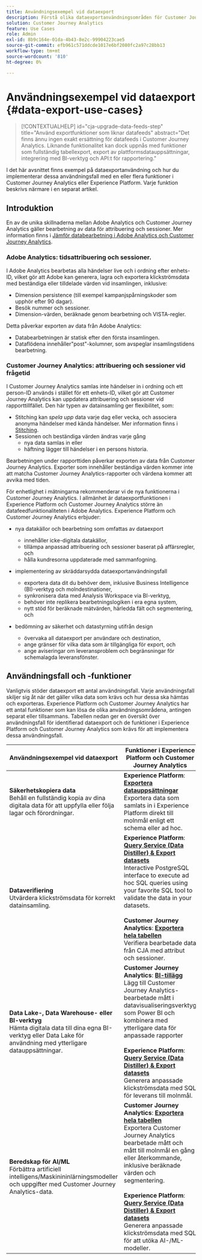 ```yaml
---
title: Användningsexempel vid dataexport
description: Förstå olika dataexportanvändningsområden för Customer Journey Analytics
solution: Customer Journey Analytics
feature: Use Cases
role: Admin
exl-id: 8b9c164e-01da-4b43-8e2c-99904223cae5
source-git-commit: efb961c571ddcde1017e6bf2080fc2a97c28bb13
workflow-type: tm+mt
source-wordcount: '810'
ht-degree: 0%

---
```


# Användningsexempel vid dataexport {#data-export-use-cases}

<!-- This contextual help is for the upgrade checklist -->

<!-- markdownlint-disable MD034 -->

>[!CONTEXTUALHELP]
>id="cja-upgrade-data-feeds-step"
>title="Använd exportfunktioner som liknar datafeeds"
>abstract="Det finns ännu ingen exakt ersättning för datafeeds i Customer Journey Analytics. Liknande funktionalitet kan dock uppnås med funktioner som fullständig tabellexport, export av plattformsdatauppsättningar, integrering med BI-verktyg och API:t för rapportering."

<!-- markdownlint-enable MD034 -->

I det här avsnittet finns exempel på dataexportanvändning och hur du implementerar dessa användningsfall med en eller flera funktioner i Customer Journey Analytics eller Experience Platform. Varje funktion beskrivs närmare i en separat artikel.

## Introduktion

En av de unika skillnaderna mellan Adobe Analytics och Customer Journey Analytics gäller bearbetning av data för attribuering och sessioner. Mer information finns i [Jämför databearbetning i Adobe Analytics och Customer Journey Analytics](/help/getting-started/aa-vs-cja/data-processing-comparisons.md).

### Adobe Analytics: tidsattribuering och sessioner.

I Adobe Analytics bearbetas alla händelser live och i ordning efter enhets-ID, vilket gör att Adobe kan generera, lagra och exportera klickströmsdata med beständiga eller tilldelade värden vid insamlingen, inklusive:

* Dimension persistence (till exempel kampanjspårningskoder som upphör efter 90 dagar).
* Besök nummer och sessioner.
* Dimension-värden, beräknade genom bearbetning och VISTA-regler.

Detta påverkar exporten av data från Adobe Analytics:

* Databearbetningen är statisk efter den första insamlingen.
* Dataflödena innehåller&quot;post&quot;-kolumner, som avspeglar insamlingstidens bearbetning.


### Customer Journey Analytics: attribuering och sessioner vid frågetid

I Customer Journey Analytics samlas inte händelser in i ordning och ett person-ID används i stället för ett enhets-ID, vilket gör att Customer Journey Analytics kan uppdatera attribuering och sessioner vid rapporttillfället. Den här typen av datainsamling ger flexibilitet, som:

* Stitching kan _spela upp_ data varje dag eller vecka, och associera anonyma händelser med kända händelser. Mer information finns i [Stitching](../../stitching/overview.md).
* Sessionen och beständiga värden ändras varje gång
   * nya data samlas in eller
   * häftning lägger till händelser i en persons historia.

Bearbetningen under rapporttiden påverkar exporten av data från Customer Journey Analytics. Exporter som innehåller beständiga värden kommer inte att matcha Customer Journey Analytics-rapporter och värdena kommer att avvika med tiden.

För enhetlighet i mätningarna rekommenderar vi de nya funktionerna i Customer Journey Analytics. I allmänhet är dataexportfunktionen i Experience Platform och Customer Journey Analytics större än datafeedfunktionaliteten i Adobe Analytics. Experience Platform och Customer Journey Analytics erbjuder:

* nya datakällor och bearbetning som omfattas av dataexport

   * innehåller icke-digitala datakällor,
   * tillämpa anpassad attribuering och sessioner baserat på affärsregler, och
   * hålla kundresorna uppdaterade med sammanfogning.

* implementering av skräddarsydda dataexportanvändningsfall

   * exportera data dit du behöver dem, inklusive Business Intelligence (BI)-verktyg och molndestinationer,
   * synkronisera data med Analysis Workspace via BI-verktyg,
   * behöver inte replikera bearbetningslogiken i era egna system,
   * nytt stöd för beräknade mätvärden, härledda fält och segmentering, och

* bedömning av säkerhet och datastyrning utifrån design

   * övervaka all dataexport per användare och destination,
   * ange gränser för vilka data som är tillgängliga för export, och
   * ange aviseringar om leveransproblem och begränsningar för schemalagda leveransfönster.


## Användningsfall och -funktioner

Vanligtvis stöder dataexport ett antal användningsfall. Varje användningsfall skiljer sig åt när det gäller vilka data som krävs och hur dessa ska hämtas och exporteras. Experience Platform och Customer Journey Analytics har ett antal funktioner som kan lösa de olika användningsområdena, antingen separat eller tillsammans. Tabellen nedan ger en översikt över användningsfall för identifierad dataexport och de funktioner i Experience Platform och Customer Journey Analytics som krävs för att implementera dessa användningsfall.

| Användningsexempel vid dataexport | Funktioner i Experience Platform och Customer Journey Analytics |
|---|---|
| **Säkerhetskopiera data**<br/> Behåll en fullständig kopia av dina digitala data för att uppfylla eller följa lagar och förordningar. | **Experience Platform**: [**Exportera datauppsättningar**](export-datasets.md)<br/> Exportera data som samlats in i Experience Platform direkt till molnmål enligt ett schema eller ad hoc. |
| **Dataverifiering**<br/> Utvärdera klickströmsdata för korrekt datainsamling. | **Experience Platform**: [**Query Service (Data Distiller) &amp; Export datasets**](queryservice-export-datasets.md)<br/> Interactive PostgreSQL interface to execute ad hoc SQL queries using your favorite SQL tool to validate the data in your datasets.<br/><br/>**Customer Journey Analytics**: [**Exportera hela tabellen**](export-full-table.md)<br/> Verifiera bearbetade data från CJA med attribut och sessioner. |
| **Data Lake-, Data Warehouse- eller BI-verktyg**<br/> Hämta digitala data till dina egna BI-verktyg eller Data Lake för användning med ytterligare datauppsättningar. | **Customer Journey Analytics**: [**BI-tillägg**](bi-extension.md)<br/> Lägg till Customer Journey Analytics-bearbetade mått i datavisualiseringsverktyg som Power BI och kombinera med ytterligare data för anpassade rapporter <br/><br/>**Experience Platform**: [**Query Service (Data Distiller) &amp; Export datasets**](queryservice-export-datasets.md)<br> Generera anpassade klickströmsdata med SQL för leverans till molnmål. |
| **Beredskap för AI/ML**<br/> Förbättra artificiell intelligens/Maskinininlärningsmodeller och uppgifter med Customer Journey Analytics-data. | **Customer Journey Analytics**: [**Exportera hela tabellen**](export-full-table.md)<br/> Exportera Customer Journey Analytics bearbetade mått och mått till molnmål en gång eller återkommande, inklusive beräknade värden och segmentering.<br/><br/>**Experience Platform**: [**Query Service (Data Distiller) &amp; Export datasets**](queryservice-export-datasets.md)<br/> Generera anpassade klickströmsdata med SQL för att utöka AI-/ML-modeller. |
